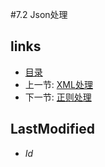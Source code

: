 #7.2 Json处理

## links
   * [目录](<preface.md>)
   * 上一节: [XML处理](<7.1.md>)
   * 下一节: [正则处理](<7.3.md>)

## LastModified 
   * $Id$